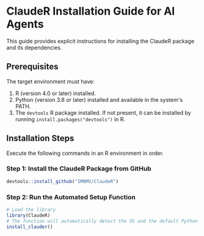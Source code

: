 # ClaudeR Installation Guide for AI Agents

This guide provides explicit instructions for installing the ClaudeR package and its dependencies.

## Prerequisites

The target environment must have:
1.  R (version 4.0 or later) installed.
2.  Python (version 3.8 or later) installed and available in the system's PATH.
3.  The `devtools` R package installed. If not present, it can be installed by running `install.packages("devtools")` in R.

## Installation Steps

Execute the following commands in an R environment in order.

### Step 1: Install the ClaudeR Package from GitHub

```R
devtools::install_github("IMNMV/ClaudeR")
```


### Step 2: Run the Automated Setup Function

```R
# Load the library
library(ClaudeR)
# The function will automatically detect the OS and the default Python executable.
install_clauder()
```

